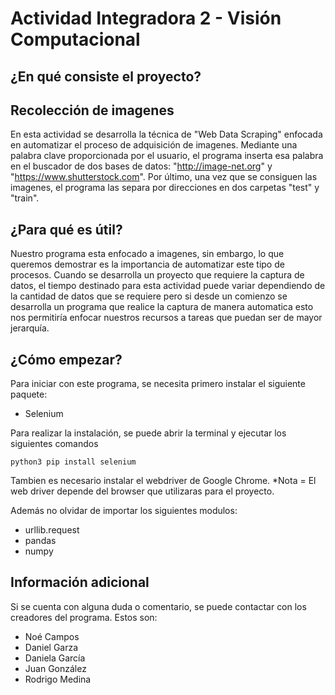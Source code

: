 # Actividad Integradora 2 - Visión Computacional
## ¿En qué consiste el proyecto?
## Recolección de imagenes
En esta actividad se desarrolla la técnica de "Web Data Scraping" enfocada en automatizar el proceso de adquisición de imagenes. Mediante una palabra clave proporcionada por el usuario, el programa inserta esa palabra en el buscador de dos bases de datos: "http://image-net.org" y "https://www.shutterstock.com". Por último, una vez que se consiguen las imagenes, el programa las separa por direcciones en dos carpetas "test" y "train".


## ¿Para qué es útil?
Nuestro programa esta enfocado a imagenes, sin embargo, lo que queremos demostrar es la importancia de automatizar este tipo de procesos. Cuando se desarrolla un proyecto que requiere la captura de datos, el tiempo destinado para esta actividad puede variar dependiendo de la cantidad de datos que se requiere pero si desde un comienzo se desarrolla un programa que realice la captura de manera automatica esto nos permitiría enfocar nuestros recursos a tareas que puedan ser de mayor jerarquía. 

## ¿Cómo empezar?
Para iniciar con este programa, se necesita primero instalar el siguiente paquete:

- Selenium

Para realizar la instalación, se puede abrir la terminal y ejecutar los siguientes comandos
```
python3 pip install selenium

```
Tambien es necesario instalar el webdriver de Google Chrome.
*Nota = El web driver depende del browser que utilizaras para el proyecto.

Además no olvidar de importar los siguientes modulos: 

- urllib.request
- pandas
- numpy



## Información adicional
Si se cuenta con alguna duda o comentario, se puede contactar con los creadores del programa. Estos son:
- Noé Campos
- Daniel Garza
- Daniela García
- Juan González
- Rodrigo Medina
